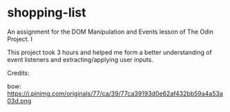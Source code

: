 # shopping-list
An assignment for the DOM Manipulation and Events lesson of The Odin Project. I

This project took 3 hours and helped me form a better understanding of event listeners
and extracting/applying user inputs. 

Credits:

bow: https://i.pinimg.com/originals/77/ca/39/77ca39193d0e62af432bb59a4a53a03d.png
